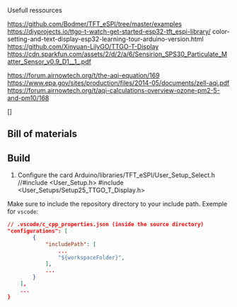 Usefull ressources

https://github.com/Bodmer/TFT_eSPI/tree/master/examples
https://diyprojects.io/ttgo-t-watch-get-started-esp32-tft_espi-library/
color-setting-and-text-display-esp32-learning-tour-arduino-version.html
https://github.com/Xinyuan-LilyGO/TTGO-T-Display
https://cdn.sparkfun.com/assets/2/d/2/a/6/Sensirion_SPS30_Particulate_Matter_Sensor_v0.9_D1__1_.pdf

https://forum.airnowtech.org/t/the-aqi-equation/169
https://www.epa.gov/sites/production/files/2014-05/documents/zell-aqi.pdf
https://forum.airnowtech.org/t/aqi-calculations-overview-ozone-pm2-5-and-pm10/168


[]

## Bill of materials


## Build

1. Configure the card
Arduino/libraries/TFT_eSPI/User_Setup_Select.h
//#include <User_Setup.h>
#include <User_Setups/Setup25_TTGO_T_Display.h>

Make sure to include the repository directory to your include path. 
Exemple for `vscode`: 

```json
// .vscode/c_cpp_properties.json (inside the source directory)
"configurations": [
        {
            "includePath": [
                ...
                "${workspaceFolder}",
            ],
            ...
        }
    ],
    ...
}
```
